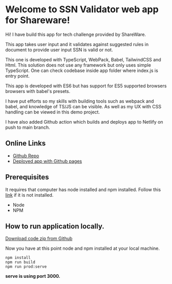 # Welcome to SSN Validator web app for Shareware!

Hi! I have build this app for tech challenge provided by ShareWare.

This app takes user input and it validates against suggested rules in document to provide user input  SSN is valid or not.

This one is developed with TypeScript, WebPack, Babel, TailwindCSS and Html. This solution does not use any framework but only uses simple TypeScript. One can check codebase inside app folder where index.js is entry point.

This app is developed with ES6 but has support for ES5 supported browsers browsers with babel's presets.

I have put efforts so my skills with building tools such as webpack and babel, and knowledge of TS/JS can be visible. As well as my UX with CSS handling can be viewed in this demo project.

I have also added Github action which builds and deploys app to Netlify on push to main branch.

## Online Links

- [Github Repo](https://github.com/jaiminmoslake7020/shareware-vanilla/)
- [Deployed app with Github pages](https://jaiminmoslake7020.github.io/shareware-vanilla/)

## Prerequisites

It requires that computer has node installed and npm installed. Follow this [link](https://docs.npmjs.com/downloading-and-installing-node-js-and-npm) if it is not installed.

- Node
- NPM

## How to run application locally.

[Download code zip from Github](https://github.com/jaiminmoslake7020/shareware-vanilla/archive/refs/heads/main.zip)

Now you have at this point node and npm installed at your local machine.

    npm install
    npm run build
    npm run prod:serve

**serve is using port 3000.**

